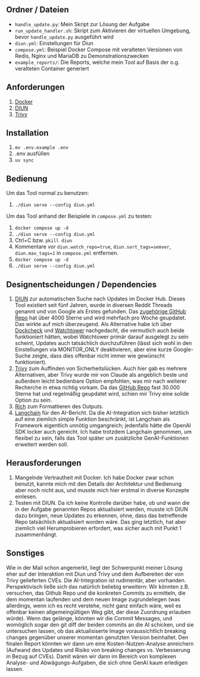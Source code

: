 ## Ordner / Dateien
- ```handle_update.py```: Mein Skript zur Lösung der Aufgabe
- ```run_update_handler.sh```: Skript zum Aktivieren der virtuellen Umgebung, bevor ```handle_update.py``` ausgeführt wird
- ```diun.yml```: Einstellungen für Diun
- ```compose.yml```: Beispiel Docker Compose mit veralteten Versionen von Redis, Nginx und MariaDB zu Demonstrationszwecken
- ```example_reports/```: Die Reports, welche mein Tool auf Basis der o.g. veralteten Container generiert

## Anforderungen
1. [Docker](https://docs.docker.com/desktop/setup/install/linux/)
2. [DIUN](https://crazymax.dev/diun/install/binary/)
3. [Trivy](https://trivy.dev/v0.66/getting-started/installation/)

## Installation
1. ```mv .env.example .env```
2. .env ausfüllen
3. ```uv sync ```

## Bedienung
Um das Tool normal zu benutzen:
1. ```./diun serve --config diun.yml```

Um das Tool anhand der Beispiele in ```compose.yml``` zu testen:
1. ```docker compose up -d```
2. ```./diun serve --config diun.yml```
3. Ctrl+C bzw. ```pkill diun```
4. Kommentare vor ```diun.watch_repo=true```, ```diun.sort_tags=semver```, ```diun.max_tags=1``` in ```compose.yml``` entfernen.
5. ```docker compose up -d```
6. ```./diun serve --config diun.yml```

## Designentscheidungen / Dependencies
1. [DIUN](https://crazymax.dev/diun) zur automatischen Suche nach Updates im Docker Hub. Dieses Tool existiert seit fünf Jahren, wurde in diversen Reddit Threads genannt und von Google als Erstes gefunden. Das [zugehörige GitHub Repo](https://github.com/crazy-max/diun/) hat über 4000 Sterne und wird mehrfach pro Woche geupdatet. Das wirkte auf mich überzeugend. Als Alternative habe ich über [Dockcheck](https://github.com/mag37/dockcheck) und [Watchtower](https://github.com/containrrr/watchtower) nachgedacht, die vermutlich auch beide funktioniert hätten, wobei Watchtower primär darauf ausgelegt zu sein scheint, Updates auch tatsächlich durchzuführen (lässt sich wohl in den Einstellungen via MONITOR_ONLY deaktivieren, aber eine kurze Google-Suche zeigte, dass dies offenbar nicht immer wie gewünscht funktioniert).
2. [Trivy](https://trivy.dev/latest/) zum Auffinden von Sicherheitslücken. Auch hier gab es mehrere Alternativen, aber Trivy wurde mir von Claude als angeblich beste und außerdem leicht bedienbare Option empfohlen, was mir nach weiterer Recherche in etwa richtig vorkam. Da das [GitHub Repo](https://github.com/aquasecurity/trivy) fast 30.000 Sterne hat und regelmäßig geupdatet wird, schien mir Trivy eine solide Option zu sein.
3. [Rich](https://github.com/Textualize/rich) zum Formattieren des Outputs.
4. [Langchain](https://www.langchain.com/) für den AI-Bericht. Da die AI-Integration sich bisher letztlich auf eine ziemlich simple Funktion beschränkt, ist Langchain als Framework eigentlich unnötig umgangreich; jedenfalls hätte die OpenAI SDK locker auch gereicht. Ich habe trotzdem Langchain genommen, um flexibel zu sein, falls das Tool später um zusätzliche GenAI-Funktionen erweitert werden soll.

## Herausforderungen
1. Mangelnde Vertrautheit mit Docker. Ich habe Docker zwar schon benutzt, kannte mich mit den Details der Architektur und Bedienung aber noch nicht aus, und musste mich hier erstmal in diverse Konzepte einlesen.
2. Testen mit DIUN. Da ich keine Kontrolle darüber habe, ob und wann die in der Aufgabe genannten Repos aktualisiert werden, musste ich DIUN dazu bringen, neue Updates zu erkennen, ohne, dass das betreffende Repo tatsächlich aktualisiert worden wäre. Das ging letztlich, hat aber ziemlich viel Herumprobieren erfordert, was sicher auch mit Punkt 1 zusammenhängt.

## Sonstiges
Wie in der Mail schon angemerkt, liegt der Schwerpunkt meiner Lösung eher auf der Interaktion mit Diun und Trivy und dem Aufbereiten der von Trivy gelieferten CVEs. Die AI-Integration ist rudimentär, aber vorhanden. Perspektivisch ließe sich das natürlich beliebig erweitern: Wir könnten z.B. versuchen, das Github Repo und die konkreten Commits zu ermitteln, die dem momentan laufenden und dem neuen Image zugrundeliegen (was allerdings, wenn ich es recht verstehe, nicht ganz einfach wäre, weil es offenbar keinen allgemeingültigen Weg gibt, der diese Zuordnung erlauben würde). Wenn das gelänge, könnten wir die Commit Messages, und womöglich sogar den git diff der beiden commits an die AI schicken, und sie untersuchen lassen, ob das aktualisiserte Image voraussichtlich breaking changes gegenüber unserer momentan genutzten Version beinhaltet. Den finalen Report könnten wir dann um eine Kosten-Nutzen-Analyse anreichern (Aufwand des Updates und Risiko von breaking changes vs. Verbesserung in Bezug auf CVEs). Damit wären wir dann im Bereich von komplexen Analyse- und Abwägungs-Aufgaben, die sich ohne GenAI kaum erledigen lassen.